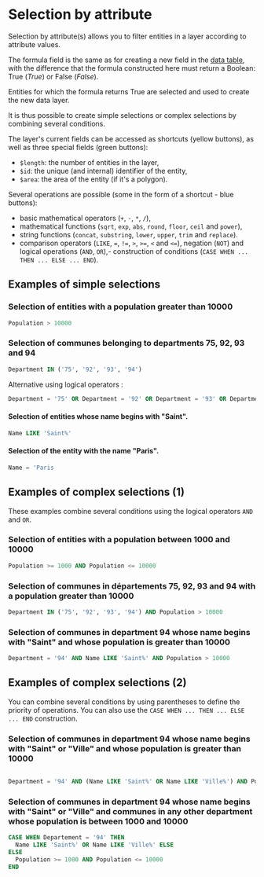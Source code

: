 # Selection by attribute

Selection by attribute(s) allows you to filter entities in a layer according to attribute values.

The formula field is the same as for creating a new field in the [data table](../data-table), with the difference that the formula constructed here must return a Boolean: True (*True*) or False (*False*).

Entities for which the formula returns True are selected and used to create the new data layer.

It is thus possible to create simple selections or complex selections by combining several conditions.


The layer's current fields can be accessed as shortcuts (yellow buttons), as well as three special fields (green buttons):

- `$length`: the number of entities in the layer,
- `$id`: the unique (and internal) identifier of the entity,
- `$area`: the area of the entity (if it's a polygon).

Several operations are possible (some in the form of a shortcut - blue buttons):

- basic mathematical operators (`+`, `-`, `*`, `/`),
- mathematical functions (`sqrt`, `exp`, `abs`, `round`, `floor`, `ceil` and `power`),
- string functions (`concat`, `substring`, `lower`, `upper`, `trim` and `replace`).
- comparison operators (`LIKE`, `=`, `!=`, `>`, `>=`, `<` and `<=`), negation (`NOT`) and logical operations (`AND`, `OR`),- construction of conditions (`CASE WHEN ... THEN ... ELSE ... END`).

## Examples of simple selections

### Selection of entities with a population greater than 10000

```sql
Population > 10000
```

### Selection of communes belonging to departments 75, 92, 93 and 94

```sql
Department IN ('75', '92', '93', '94')
```

Alternative using logical operators :

```sql
Department = '75' OR Department = '92' OR Department = '93' OR Department = '94'
```

#### Selection of entities whose name begins with "Saint".

```sql
Name LIKE 'Saint%'
```

#### Selection of the entity with the name "Paris".

```sql
Name = 'Paris
```

## Examples of complex selections (1)

These examples combine several conditions using the logical operators `AND` and `OR`.

### Selection of entities with a population between 1000 and 10000

```sql
Population >= 1000 AND Population <= 10000
```

### Selection of communes in départements 75, 92, 93 and 94 with a population greater than 10000

```sql
Department IN ('75', '92', '93', '94') AND Population > 10000
```

### Selection of communes in department 94 whose name begins with "Saint" and whose population is greater than 10000

```sql
Department = '94' AND Name LIKE 'Saint%' AND Population > 10000
```

## Examples of complex selections (2)

You can combine several conditions by using parentheses to define the priority of operations.
You can also use the `CASE WHEN ... THEN ... ELSE ... END` construction.

### Selection of communes in department 94 whose name begins with "Saint" or "Ville" and whose population is greater than 10000

```sql

Department = '94' AND (Name LIKE 'Saint%' OR Name LIKE 'Ville%') AND Population > 10000
```

### Selection of communes in department 94 whose name begins with "Saint" or "Ville" and communes in any other department whose population is between 1000 and 10000

```sql
CASE WHEN Departement = '94' THEN
  Name LIKE 'Saint%' OR Name LIKE 'Ville%' ELSE
ELSE
  Population >= 1000 AND Population <= 10000
END
```

